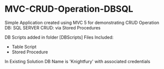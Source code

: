 # MVC-CRUD-Operation-DBSQL

Simple Application created using MVC 5 for demonstrating CRUD Operation
DB: SQL SERVER
CRUD: via Stored Procedures

DB Scripts added in folder [DBScripts]
Files Included:
  * Table Script
  * Stored Procedure
  
In Existing Solution DB Name is 'Knightfury' with associated credentials
